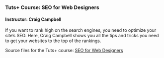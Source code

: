 ### Tuts+ Course: SEO for Web Designers
#### Instructor: Craig Campbell

If you want to rank high on the search engines, you need to optimize your site’s SEO. Here, Craig Campbell shows you all the tips and tricks you need to get your websites to the top of the rankings.

Source files for the Tuts+ course: [SEO for Web Designers](https://webdesign.tutsplus.com/courses/seo-for-web-designers)

